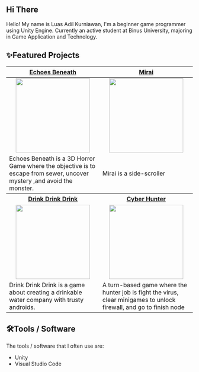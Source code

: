 ## Hi There
Hello! My name is Luas Adil Kurniawan, I'm a beginner game programmer using Unity Engine. Currently an active student at Binus University, majoring in Game Application and Technology.


## ✨Featured Projects
<table>
    <tr>
      <th width="500px" align="center"> <a href="https://github.com/Redacted-Studio/HorrorGame">Echoes Beneath</th>
      <th width="500px" align="center"> <a href="https://github.com/Rubick07/IGI_GameJam">Mirai</th>
    </tr>
  <tbody>
  <tr width="500px" align="center">
  <td><img src="https://github.com/user-attachments/assets/50d90b91-a025-40c3-97e9-b4ec1b483c39" height="200px"></td>
  <td><img src="https://github.com/user-attachments/assets/4073ec96-65ab-432a-aa24-05b4ad35e75d" height="200px"></td>
  </tr>
  
  <tr width="500px">
    <td>Echoes Beneath is a 3D Horror Game where the objective is to escape from sewer, uncover mystery ,and avoid the monster.</td>
    <td>Mirai is a side-scroller</td>
  </tr>
  <tr>
    <th width="500px"> <a href="https://github.com/Rubick07/GameToday">Drink Drink Drink</th>
    <th width="500px"> <a href="https://github.com/Rubick07/Cyber-Hunter">Cyber Hunter</th>
  </tr>
      
  <tr width="500px" align="center">
    <td><img src="https://github.com/user-attachments/assets/792d3f88-e8b4-4a6d-b34e-a9a506fdbcf6" height="200px"></td>
    <td><img src="https://github.com/user-attachments/assets/b36fe5c7-f078-4158-85ab-ee540efa6915" height="200px"></td>
  </tr>
    
  <tr width="500px">
      <td>Drink Drink Drink is a game about creating a drinkable water company with trusty androids.</td>
      <td>A turn-based game where the hunter job is fight the virus, clear minigames to unlock firewall, and go to finish node</td>
  </tr>
  </tbody>
</table>

## 🛠️Tools / Software
The tools / software that I often use are:
- Unity
- Visual Studio Code
